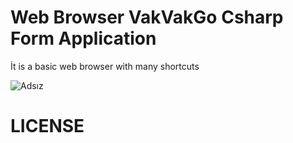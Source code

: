 # Web Browser VakVakGo Csharp Form Application
 İt is a basic web browser with many shortcuts 
 
![Adsız](https://user-images.githubusercontent.com/72499839/101288838-bb1c7e80-3809-11eb-9244-741714a03ecd.png)



# LICENSE
